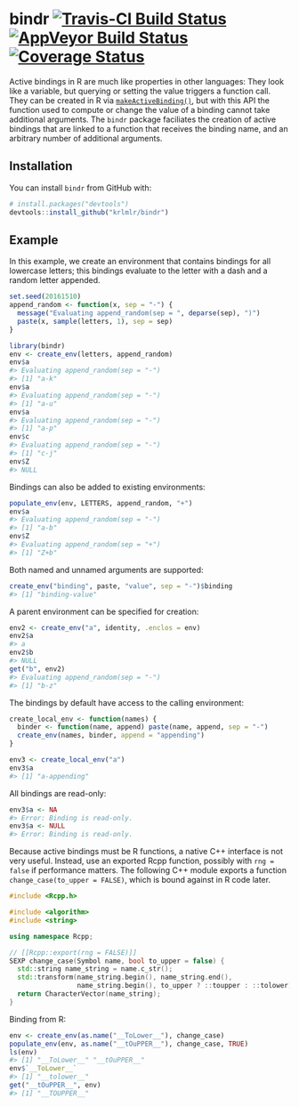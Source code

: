 
<!-- README.md is generated from README.Rmd. Please edit that file -->
bindr [![Travis-CI Build Status](https://travis-ci.org/krlmlr/bindr.svg?branch=master)](https://travis-ci.org/krlmlr/bindr) [![AppVeyor Build Status](https://ci.appveyor.com/api/projects/status/github/krlmlr/bindr?branch=master&svg=true)](https://ci.appveyor.com/project/krlmlr/bindr) [![Coverage Status](https://img.shields.io/codecov/c/github/krlmlr/bindr/master.svg)](https://codecov.io/github/krlmlr/bindr?branch=master)
========================================================================================================================================================================================================================================================================================================================================================================================================================================

Active bindings in R are much like properties in other languages: They look like a variable, but querying or setting the value triggers a function call. They can be created in R via [`makeActiveBinding()`](https://www.rdocumentation.org/packages/base/versions/3.3.1/topics/bindenv), but with this API the function used to compute or change the value of a binding cannot take additional arguments. The `bindr` package faciliates the creation of active bindings that are linked to a function that receives the binding name, and an arbitrary number of additional arguments.

Installation
------------

You can install `bindr` from GitHub with:

``` r
# install.packages("devtools")
devtools::install_github("krlmlr/bindr")
```

Example
-------

In this example, we create an environment that contains bindings for all lowercase letters; this bindings evaluate to the letter with a dash and a random letter appended.

``` r
set.seed(20161510)
append_random <- function(x, sep = "-") {
  message("Evaluating append_random(sep = ", deparse(sep), ")")
  paste(x, sample(letters, 1), sep = sep)
}

library(bindr)
env <- create_env(letters, append_random)
env$a
#> Evaluating append_random(sep = "-")
#> [1] "a-k"
env$a
#> Evaluating append_random(sep = "-")
#> [1] "a-u"
env$a
#> Evaluating append_random(sep = "-")
#> [1] "a-p"
env$c
#> Evaluating append_random(sep = "-")
#> [1] "c-j"
env$Z
#> NULL
```

Bindings can also be added to existing environments:

``` r
populate_env(env, LETTERS, append_random, "+")
env$a
#> Evaluating append_random(sep = "-")
#> [1] "a-b"
env$Z
#> Evaluating append_random(sep = "+")
#> [1] "Z+b"
```

Both named and unnamed arguments are supported:

``` r
create_env("binding", paste, "value", sep = "-")$binding
#> [1] "binding-value"
```

A parent environment can be specified for creation:

``` r
env2 <- create_env("a", identity, .enclos = env)
env2$a
#> a
env2$b
#> NULL
get("b", env2)
#> Evaluating append_random(sep = "-")
#> [1] "b-z"
```

The bindings by default have access to the calling environment:

``` r
create_local_env <- function(names) {
  binder <- function(name, append) paste(name, append, sep = "-")
  create_env(names, binder, append = "appending")
}

env3 <- create_local_env("a")
env3$a
#> [1] "a-appending"
```

All bindings are read-only:

``` r
env3$a <- NA
#> Error: Binding is read-only.
env3$a <- NULL
#> Error: Binding is read-only.
```

Because active bindings must be R functions, a native C++ interface is not very useful. Instead, use an exported Rcpp function, possibly with `rng = false` if performance matters. The following C++ module exports a function `change_case(to_upper = FALSE)`, which is bound against in R code later.

``` cpp
#include <Rcpp.h>

#include <algorithm>
#include <string>

using namespace Rcpp;

// [[Rcpp::export(rng = FALSE)]]
SEXP change_case(Symbol name, bool to_upper = false) {
  std::string name_string = name.c_str();
  std::transform(name_string.begin(), name_string.end(),
                 name_string.begin(), to_upper ? ::toupper : ::tolower);
  return CharacterVector(name_string);
}
```

Binding from R:

``` r
env <- create_env(as.name("__ToLower__"), change_case)
populate_env(env, as.name("__tOuPPER__"), change_case, TRUE)
ls(env)
#> [1] "__ToLower__" "__tOuPPER__"
env$`__ToLower__`
#> [1] "__tolower__"
get("__tOuPPER__", env)
#> [1] "__TOUPPER__"
```
